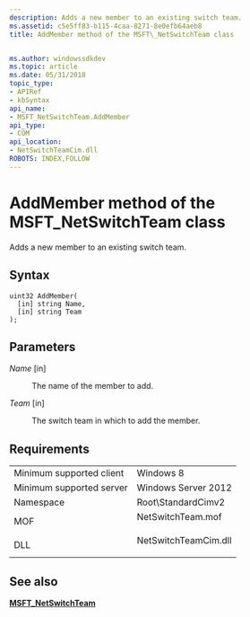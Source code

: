 ```yaml
---
description: Adds a new member to an existing switch team.
ms.assetid: c5e5ff83-b115-4caa-8271-8e0efb64aeb8
title: AddMember method of the MSFT\_NetSwitchTeam class


ms.author: windowssdkdev
ms.topic: article
ms.date: 05/31/2018
topic_type: 
- APIRef
- kbSyntax
api_name: 
- MSFT_NetSwitchTeam.AddMember
api_type: 
- COM
api_location: 
- NetSwitchTeamCim.dll
ROBOTS: INDEX,FOLLOW
---
```


# AddMember method of the MSFT\_NetSwitchTeam class

Adds a new member to an existing switch team.

## Syntax


```mof
uint32 AddMember(
  [in] string Name,
  [in] string Team
);
```



## Parameters

<dl> <dt>

*Name* \[in\]
</dt> <dd>

The name of the member to add.

</dd> <dt>

*Team* \[in\]
</dt> <dd>

The switch team in which to add the member.

</dd> </dl>

## Requirements



|                                     |                                                                                                 |
|-------------------------------------|-------------------------------------------------------------------------------------------------|
| Minimum supported client<br/> | Windows 8<br/>                                                                            |
| Minimum supported server<br/> | Windows Server 2012<br/>                                                                  |
| Namespace<br/>                | Root\\StandardCimv2<br/>                                                                  |
| MOF<br/>                      | <dl> <dt>NetSwitchTeam.mof</dt> </dl>    |
| DLL<br/>                      | <dl> <dt>NetSwitchTeamCim.dll</dt> </dl> |



## See also

<dl> <dt>

[**MSFT\_NetSwitchTeam**](msft-netswitchteam.md)
</dt> </dl>

 

 




